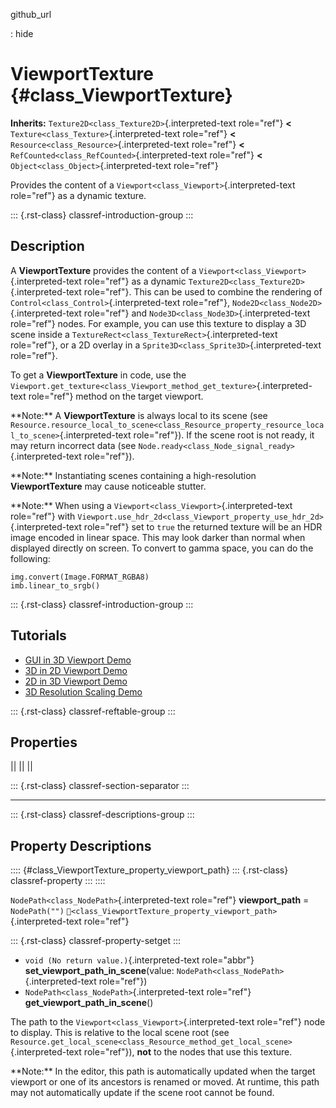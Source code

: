 github_url

:   hide

# ViewportTexture {#class_ViewportTexture}

**Inherits:** `Texture2D<class_Texture2D>`{.interpreted-text role="ref"}
**\<** `Texture<class_Texture>`{.interpreted-text role="ref"} **\<**
`Resource<class_Resource>`{.interpreted-text role="ref"} **\<**
`RefCounted<class_RefCounted>`{.interpreted-text role="ref"} **\<**
`Object<class_Object>`{.interpreted-text role="ref"}

Provides the content of a `Viewport<class_Viewport>`{.interpreted-text
role="ref"} as a dynamic texture.

::: {.rst-class}
classref-introduction-group
:::

## Description

A **ViewportTexture** provides the content of a
`Viewport<class_Viewport>`{.interpreted-text role="ref"} as a dynamic
`Texture2D<class_Texture2D>`{.interpreted-text role="ref"}. This can be
used to combine the rendering of
`Control<class_Control>`{.interpreted-text role="ref"},
`Node2D<class_Node2D>`{.interpreted-text role="ref"} and
`Node3D<class_Node3D>`{.interpreted-text role="ref"} nodes. For example,
you can use this texture to display a 3D scene inside a
`TextureRect<class_TextureRect>`{.interpreted-text role="ref"}, or a 2D
overlay in a `Sprite3D<class_Sprite3D>`{.interpreted-text role="ref"}.

To get a **ViewportTexture** in code, use the
`Viewport.get_texture<class_Viewport_method_get_texture>`{.interpreted-text
role="ref"} method on the target viewport.

\*\*Note:\*\* A **ViewportTexture** is always local to its scene (see
`Resource.resource_local_to_scene<class_Resource_property_resource_local_to_scene>`{.interpreted-text
role="ref"}). If the scene root is not ready, it may return incorrect
data (see `Node.ready<class_Node_signal_ready>`{.interpreted-text
role="ref"}).

\*\*Note:\*\* Instantiating scenes containing a high-resolution
**ViewportTexture** may cause noticeable stutter.

\*\*Note:\*\* When using a `Viewport<class_Viewport>`{.interpreted-text
role="ref"} with
`Viewport.use_hdr_2d<class_Viewport_property_use_hdr_2d>`{.interpreted-text
role="ref"} set to `true` the returned texture will be an HDR image
encoded in linear space. This may look darker than normal when displayed
directly on screen. To convert to gamma space, you can do the following:

    img.convert(Image.FORMAT_RGBA8)
    imb.linear_to_srgb()

::: {.rst-class}
classref-introduction-group
:::

## Tutorials

- [GUI in 3D Viewport
  Demo](https://godotengine.org/asset-library/asset/2807)
- [3D in 2D Viewport
  Demo](https://godotengine.org/asset-library/asset/2804)
- [2D in 3D Viewport
  Demo](https://godotengine.org/asset-library/asset/2803)
- [3D Resolution Scaling
  Demo](https://godotengine.org/asset-library/asset/2805)

::: {.rst-class}
classref-reftable-group
:::

## Properties

||
||
||

::: {.rst-class}
classref-section-separator
:::

------------------------------------------------------------------------

::: {.rst-class}
classref-descriptions-group
:::

## Property Descriptions

:::: {#class_ViewportTexture_property_viewport_path}
::: {.rst-class}
classref-property
:::
::::

`NodePath<class_NodePath>`{.interpreted-text role="ref"}
**viewport_path** = `NodePath("")`
`🔗<class_ViewportTexture_property_viewport_path>`{.interpreted-text
role="ref"}

::: {.rst-class}
classref-property-setget
:::

- `void (No return value.)`{.interpreted-text role="abbr"}
  **set_viewport_path_in_scene**(value:
  `NodePath<class_NodePath>`{.interpreted-text role="ref"})
- `NodePath<class_NodePath>`{.interpreted-text role="ref"}
  **get_viewport_path_in_scene**()

The path to the `Viewport<class_Viewport>`{.interpreted-text role="ref"}
node to display. This is relative to the local scene root (see
`Resource.get_local_scene<class_Resource_method_get_local_scene>`{.interpreted-text
role="ref"}), **not** to the nodes that use this texture.

\*\*Note:\*\* In the editor, this path is automatically updated when the
target viewport or one of its ancestors is renamed or moved. At runtime,
this path may not automatically update if the scene root cannot be
found.
